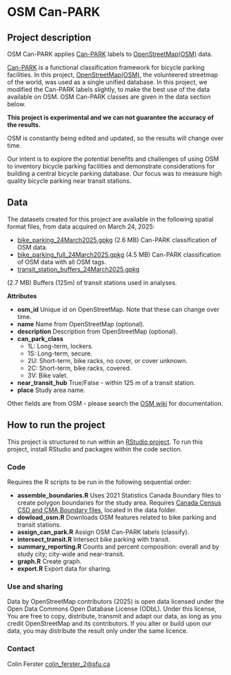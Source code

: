 # OSM Can-PARK

## Project description

OSM Can-PARK applies [Can-PARK](https://www.dropbox.com/scl/fi/mr96uegwa28x5hs1h6fia/Can-PARK-Report-04APR2024-1.pdf?rlkey=gsedqkvcr5efsw9sa2yatqi89&st=hcvkssgs&dl=0) 
labels to [OpenStreetMap(OSM)](https://www.openstreetmap.org) data.


[Can-PARK](https://www.dropbox.com/scl/fi/mr96uegwa28x5hs1h6fia/Can-PARK-Report-04APR2024-1.pdf?rlkey=gsedqkvcr5efsw9sa2yatqi89&st=hcvkssgs&dl=0) 
is a functional classification framework for bicycle parking facilities. In this project, [OpenStreetMap(OSM)](https://www.openstreetmap.org), the volunteered 
streetmap of the world, was used as a single unified database. In this project, 
we modified the Can-PARK labels slightly, to make the best use of the data 
available on OSM. OSM Can-PARK classes are given in the data section below.

**This project is experimental and we can not guarantee the accuracy of the 
results.** 

OSM is constantly being edited and updated, so the results will change over time.

Our intent is to explore the potential benefits and challenges of 
using OSM to inventory bicycle parking facilities and demonstrate considerations
for building a central bicycle parking database. Our focus was to measure high
quality bicycle parking near transit stations.

## Data
The datasets created for this project are available in the following spatial 
format files, from data acquired on March 24, 2025:

* [bike_parking_24March2025.gpkg](https://www.dropbox.com/scl/fi/xil05wcxke7sf4k812phf/bike_parking_24March2025.gpkg?rlkey=q24qmsgi60lljezr7qilps6z0&dl=0) 
(2.6 MB) Can-PARK classification of OSM data.
* [bike_parking_full_24March2025.gpkg](https://www.dropbox.com/scl/fi/5d97nz29e6ie37isvf469/bike_parking_full_24March2025.gpkg?rlkey=hfh71di5c5pormgvtzgd7lgt9&dl=0) 
(4.5 MB) Can-PARK classification of OSM data with all OSM tags.
* [transit_station_buffers_24March2025.gpkg](https://www.dropbox.com/scl/fi/usgqfpodl5x8k7v40xirk/transit_station_buffers_24March2025.gpkg?rlkey=u0g6ju78ckdaomce0ywb00rmp&dl=0) 

(2.7 MB) Buffers (125m) of transit stations used in analyses.

**Attributes**

* **osm_id** Unique id on OpenStreetMap. Note that these can change over time.
* **name** Name from OpenStreetMap (optional).
* **description** Description from OpenStreetMap (optional).
* **can_park_class** 
  * 1L: Long-term, lockers.
  *	1S: Long-term, secure.
  *	2U: Short-term, bike racks, no cover, or cover unknown.
  *	2C: Short-term, bike racks, covered.
  *	3V: Bike valet.
* **near_transit_hub** True/False - within 125 m of a transit station.
* **place** Study area name.

Other fields are from OSM - please search the [OSM wiki](https://wiki.openstreetmap.org/wiki/Main_Page) for 
documentation.

## How to run the project

This project is structured to run within an [RStudio project](https://posit.co/download/rstudio-desktop/).
To run this project, install RStudio and packages within the code section.

### Code

Requires the R scripts to be run in the following sequential order:

* **assemble_boundaries.R** Uses 2021 Statistics Canada Boundary files to create
polygon boundaries for the study area. Requires 
[Canada Census CSD and CMA Boundary files](https://www12.statcan.gc.ca/census-recensement/2021/geo/sip-pis/boundary-limites/index2021-eng.cfm?year=21), 
located in the data folder.
* **dowload_osm.R** Downloads OSM features related to bike parking and transit 
stations.
* **assign_can_park.R** Assign OSM Can-PARK labels (classify).
* **intersect_transit.R** Intersect bike parking with transit.
* **summary_reporting.R** Counts and percent composition: overall and by study 
city; city-wide and near-transit.
* **graph.R** Create graph.
* **export.R** Export data for sharing.


### Use and sharing

Data by OpenStreetMap contributors (2025) is open data licensed under the Open 
Data Commons Open Database License (ODbL). Under this license, You are free to 
copy, distribute, transmit and adapt our data, as long as you credit 
OpenStreetMap and its contributors. If you alter or build upon our data, you may 
distribute the result only under the same licence.

### Contact
Colin Ferster colin_ferster_2@sfu.ca
